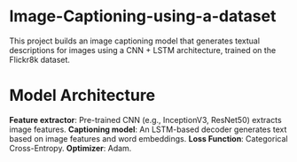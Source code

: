 # Image-Captioning-using-a-dataset
This project builds an image captioning model that generates textual descriptions for images using a CNN + LSTM architecture, trained on the Flickr8k dataset.

# Model Architecture
 **Feature extractor**: Pre-trained CNN (e.g., InceptionV3, ResNet50) extracts image features.
 **Captioning model**: An LSTM-based decoder generates text based on image features and word embeddings.
 **Loss Function**: Categorical Cross-Entropy.
 **Optimizer**: Adam.
